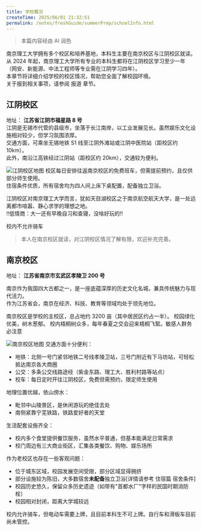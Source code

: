 ```yaml
---
title: 学校概况
createTime: 2025/06/01 21:32:51
permalink: /notes/freshGuide/summerPrep/schoolInfo.html
---
```

>本篇内容经由 AI 润色

南京理工大学拥有多个校区和培养基地，本科生主要在南京校区与江阴校区就读。   
从 2024 年起，南京理工大学所有专业的本科生都将在江阴校区学习至少一年（网安、新能源、中法工程师等专业需在江阴学习四年）。   
本章节将详细介绍学校的校区情况，帮助您全面了解校园环境。   
关于报到相关事项，请参阅 报道 章节。
## 江阴校区
地址： **江苏省江阴市福星路 8 号**  
江阴是无锡市代管的县级市，坐落于长江南岸，以工业发展见长。虽然娱乐文化设施相对较少，但学习氛围浓厚。   
交通方面，可乘坐无锡地铁 S1 线至江阴外滩站或江阴中医院站（距校区约 10km）。  
此外，南沿江高铁经过江阴站（距校区约 20km），交通较为便利。   

![江阴校区地图](\static\map_jiangyin.png)
校区每日安排往返南京校区的免费班车，但需提前预约，且仅供部分师生使用。   
住宿条件优质，所有宿舍均为四人间上床下桌配置，配备独立卫浴。   

江阴校区对南京理工大学而言，犹如天目湖校区之于南京航空航天大学，是一处远离都市喧嚣、静心求学的理想之地。   
!!低情商：大一还有早晚自习和查寝，没啥好玩的!! 

校内不允许骑车

>本人在南京校区就读，对江阴校区情况了解有限，欢迎补充完善。


## 南京校区

地址： **江苏省南京市玄武区孝陵卫 200 号**

南京作为我国四大古都之一，是一座底蕴深厚的历史文化名城，兼具传统魅力与现代活力。   
作为江苏省会，南京在经济、科技、教育等领域均处于领先地位。

南京校区是学校的主校区，总占地约 3200 亩（其中居民区约占一半）。
校园绿化优美，树木葱郁。
校内梧桐树众多，每年春夏之交会迎来梧桐飞絮。敏感人群务必注意


![南京校区地图](https://www.njust.edu.cn/_upload/article/images/94/1f/ed3fcd2140b6bfec94b991439418/26ea8453-b373-4fb4-bb0c-1d8b5772ad0a.jpeg)
交通方面十分便利：
- 地铁：北侧一号门紧邻地铁二号线孝陵卫站，三号门附近有下马坊站，可轻松抵达南京各大商圈
- 公交：多条公交线路途经（紫金东路、理工大、胜利村路等站点）
- 校车：每日定时开往江阴校区，免费但需预约，限定师生使用

地理位置优越，依山傍水：
- 毗邻中山陵景区，是休闲游玩的绝佳去处
- 南侧紧靠宁芜铁路，铁路爱好者的天堂


生活配套设施齐全：
- 校内多个食堂提供餐饮服务，虽然水平普通，但基本能满足日常需求
- 校门周边有三大商业街区，汇集各类餐饮、购物、娱乐场所

作为老校区也存在一些客观问题：
- 位于城东区域，校园发展空间受限，部分区域显得拥挤
- 部分设施较为陈旧，大多数宿舍**未配备**独立卫浴[详情请参考 住宿篇 宿舍条件]
- 校园历史悠久，保留众多历史遗迹（如带有"首都水厂"字样的民国时期消防栓）
- 校园相对封闭，距离大学城较远

校内允许骑车，但电动车需要上牌，且目前本科生不可上牌。自行车和滑板车目前尚未管控。
<CardGrid>
<ImageCard
  image="./static/oldFireHydrant_nanjing.jpg"
  title="民国消火栓"
  description="今天照片中的消火栓上有’首都水厂’字样。南京作为首都已经是上百年前的事情了。     你能找出来这个消火栓在哪吗？"
  href="/"
  author="Light"
  date="2025/01/16"
/>
<ImageCard
  image="./static/nightView_nanjing.jpg"
  title="南京校区夜景"
  description="雨夜，很多梧桐树"
  href="/"
  author="Light"
  date="2025/01/16"
/>
</CardGrid>
